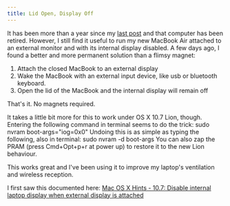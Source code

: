 ```yaml
---
title: Lid Open, Display Off
---
```


It has been more than a year since my [last
post](http://blog.gregburek.com/2010/10/21/macbook-lcd-trick.html) and that
computer has been retired. However, I still find it useful to run my new
MacBook Air attached to an external monitor and with its internal display
disabled. A few days ago, I found a better and more permanent solution than a
flimsy magnet: 

1. Attach the closed MacBook to an external display
2. Wake the MacBook with an external input device, like usb or bluetooth
   keyboard. 
3. Open the lid of the MacBook and the internal display will remain off

That's it. No magnets required. 

It takes a little bit more for this to work under OS X 10.7 Lion,
though. Entering the following command in terminal seems to do the
trick:
        sudo nvram boot-args="iog=0x0" 
Undoing this is as simple as typing the following, also in terminal:
        sudo nvram -d boot-args 
You can also zap the PRAM (press Cmd+Opt+p+r at power up) to restore it
to the new Lion behaviour. 

This works great and I've been using it to improve my laptop's ventilation and
wireless reception.


I first saw this documented here: [Mac OS X Hints - 10.7: Disable internal
laptop display when external display is
attached](http://hints.macworld.com/article.php?story=20110901113922148)


